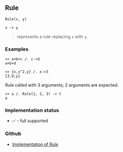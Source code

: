 ## Rule

```
Rule(x, y)

x -> y
```

> represents a rule replacing `x` with `y`.

### Examples

``` 
>> a+b+c /. c->d
a+b+d

>> {x,x^2,y} /. x->3
{3,9,y}
``` 

Rule called with 3 arguments; 2 arguments are expected.

```
>> a /. Rule(1, 2, 3) -> t 
a
```






### Implementation status

* &#x2705; - full supported

### Github

* [Implementation of Rule](https://github.com/axkr/symja_android_library/blob/master/symja_android_library/matheclipse-core/src/main/java/org/matheclipse/core/builtin/PatternMatching.java#L1616) 
